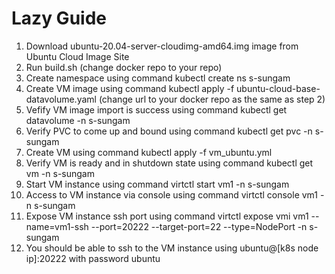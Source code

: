 # Lazy Guide
1. Download ubuntu-20.04-server-cloudimg-amd64.img image from Ubuntu Cloud Image Site
2. Run build.sh (change docker repo to your repo)
3. Create namespace using command kubectl create ns s-sungam
4. Create VM image using command kubectl apply -f ubuntu-cloud-base-datavolume.yaml (change url to your docker repo as the same as step 2)
5. Vefify VM image import is success using command kubectl get datavolume -n s-sungam
6. Verify PVC to come up and bound using command kubectl get pvc -n s-sungam
7. Create VM using command kubectl apply -f vm_ubuntu.yml
8. Verify VM is ready and in shutdown state using command kubectl get vm -n s-sungam
9. Start VM instance using command virtctl start vm1 -n s-sungam
10. Access to VM instance via console using command virtctl console vm1 -n s-sungam
11. Expose VM instance ssh port using command virtctl expose vmi vm1 --name=vm1-ssh --port=20222 --target-port=22 --type=NodePort -n s-sungam
12. You should be able to ssh to the VM instance using ubuntu@[k8s node ip]:20222 with password ubuntu
